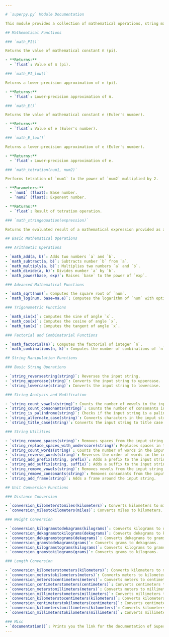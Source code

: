 ```yaml
---

# `superpy.py` Module Documentation

This module provides a collection of mathematical operations, string manipulations, and unit conversions.

## Mathematical Functions

### `math_PI()`

Returns the value of mathematical constant π (pi).

- **Returns:**
  - `float`: Value of π (pi).

### `math_PI_low()`

Returns a lower-precision approximation of π (pi).

- **Returns:**
  - `float`: Lower-precision approximation of π.

### `math_E()`

Returns the value of mathematical constant e (Euler's number).

- **Returns:**
  - `float`: Value of e (Euler's number).

### `math_E_low()`

Returns a lower-precision approximation of e (Euler's number).

- **Returns:**
  - `float`: Lower-precision approximation of e.

### `math_tetration(num1, num2)`

Performs tetration of `num1` to the power of `num2` multiplied by 2.

- **Parameters:**
  - `num1` (float): Base number.
  - `num2` (float): Exponent number.

- **Returns:**
  - `float`: Result of tetration operation.

### `math_stringequation(expression)`

Returns the evaluated result of a mathematical expression provided as a string.

## Basic Mathematical Operations

### Arithmetic Operations

- `math_add(a, b)`: Adds two numbers `a` and `b`.
- `math_subtract(a, b)`: Subtracts number `b` from `a`.
- `math_multiply(a, b)`: Multiplies two numbers `a` and `b`.
- `math_divide(a, b)`: Divides number `a` by `b`.
- `math_power(base, exp)`: Raises `base` to the power of `exp`.

### Advanced Mathematical Functions

- `math_sqrt(num)`: Computes the square root of `num`.
- `math_log(num, base=ma.e)`: Computes the logarithm of `num` with optional base `base`.

### Trigonometric Functions

- `math_sin(x)`: Computes the sine of angle `x`.
- `math_cos(x)`: Computes the cosine of angle `x`.
- `math_tan(x)`: Computes the tangent of angle `x`.

### Factorial and Combinatorial Functions

- `math_factorial(n)`: Computes the factorial of integer `n`.
- `math_combinations(n, k)`: Computes the number of combinations of `n` items taken `k` at a time.

## String Manipulation Functions

### Basic String Operations

- `string_reversestring(string)`: Reverses the input string.
- `string_uppercase(string)`: Converts the input string to uppercase.
- `string_lowercase(string)`: Converts the input string to lowercase.

### String Analysis and Modification

- `string_count_vowels(string)`: Counts the number of vowels in the input string.
- `string_count_consonants(string)`: Counts the number of consonants in the input string.
- `string_is_palindrome(string)`: Checks if the input string is a palindrome.
- `string_alternate_case(string)`: Converts characters in the input string to alternate case.
- `string_title_case(string)`: Converts the input string to title case.

### String Utilities

- `string_remove_spaces(string)`: Removes spaces from the input string.
- `string_replace_spaces_with_underscore(string)`: Replaces spaces in the input string with underscores.
- `string_count_words(string)`: Counts the number of words in the input string.
- `string_reverse_words(string)`: Reverses the order of words in the input string.
- `string_add_prefix(string, prefix)`: Adds a prefix to the input string.
- `string_add_suffix(string, suffix)`: Adds a suffix to the input string.
- `string_remove_vowels(string)`: Removes vowels from the input string.
- `string_remove_consonants(string)`: Removes consonants from the input string.
- `string_add_frame(string)`: Adds a frame around the input string.

## Unit Conversion Functions

### Distance Conversion

- `conversion_kilometerstomiles(kilometers)`: Converts kilometers to miles.
- `conversion_milestokilometers(miles)`: Converts miles to kilometers.

### Weight Conversion

- `conversion_kilogramstodekagrams(kilograms)`: Converts kilograms to dekagrams.
- `conversion_dekagramstokilograms(dekagrams)`: Converts dekagrams to kilograms.
- `conversion_dekagramstograms(dekagrams)`: Converts dekagrams to grams.
- `conversion_gramstodekagrams(grams)`: Converts grams to dekagrams.
- `conversion_kilogramstograms(kilograms)`: Converts kilograms to grams.
- `conversion_gramstokilograms(grams)`: Converts grams to kilograms.

### Length Conversion

- `conversion_kilometerstometers(kilometers)`: Converts kilometers to meters.
- `conversion_meterstokilometers(meters)`: Converts meters to kilometers.
- `conversion_meterstocentimeters(meters)`: Converts meters to centimeters.
- `conversion_centimeterstometers(centimeters)`: Converts centimeters to meters.
- `conversion_meterstomillimeters(meters)`: Converts meters to millimeters.
- `conversion_millimeterstometers(millimeters)`: Converts millimeters to meters.
- `conversion_kilometerstocentimeters(kilometers)`: Converts kilometers to centimeters.
- `conversion_centimeterstokilometers(centimeters)`: Converts centimeters to kilometers.
- `conversion_kilometerstomillimeters(kilometers)`: Converts kilometers to millimeters.
- `conversion_millimeterstokilometers(millimeters)`: Converts millimeters to kilometers.

### Misc
- `documentation()`: Prints you the link for the documentation of Superpy. This function doesn't return anything, it instead prints.
---
```

